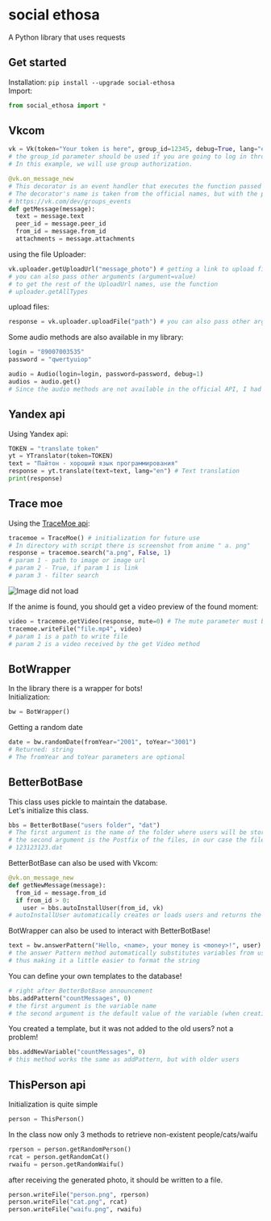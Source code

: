 # social ethosa
A Python library that uses requests

## Get started
Installation: `pip install --upgrade social-ethosa`  
Import:
```python
from social_ethosa import *
```

## Vkcom
```python
vk = Vk(token="Your token is here", group_id=12345, debug=True, lang="en")
# the group_id parameter should be used if you are going to log in through a group.
# In this example, we will use group authorization.

@vk.on_message_new
# This decorator is an event handler that executes the function passed to it on a new message
# The decorator's name is taken from the official names, but with the prefix " on_"
# https://vk.com/dev/groups_events
def getMessage(message):
  text = message.text
  peer_id = message.peer_id
  from_id = message.from_id
  attachments = message.attachments
```

using the file Uploader:
```python
vk.uploader.getUploadUrl("message_photo") # getting a link to upload files
# you can also pass other arguments (argument=value)
# to get the rest of the UploadUrl names, use the function
# uploader.getAllTypes
```
upload files:
```python
response = vk.uploader.uploadFile("path") # you can also pass other arguments (argument=value)
```

Some audio methods are also available in my library:
```python
login = "89007003535"
password = "qwertyuiop"

audio = Audio(login=login, password=password, debug=1)
audios = audio.get()
# Since the audio methods are not available in the official API, I had to make a parser of the site
```
## Yandex api
Using Yandex api:
```python
TOKEN = "translate token"
yt = YTranslator(token=TOKEN)
text = "Пайтон - хороший язык программирования"
response = yt.translate(text=text, lang="en") # Text translation
print(response)
```
## Trace moe
Using the [TraceMoe api](https://trace):
```python
tracemoe = TraceMoe() # initialization for future use
# In directory with script there is screenshot from anime " a. png"
response = tracemoe.search("a.png", False, 1)
# param 1 - path to image or image url
# param 2 - True, if param 1 is link
# param 3 - filter search
```
![Image did not load](https://i.pinimg.com/originals/33/55/37/335537e3904b0a3b204364907b22622f.jpg)

If the anime is found, you should get a video preview of the found moment:
```python
video = tracemoe.getVideo(response, mute=0) # The mute parameter must be 1 if you want to get video without sound
tracemoe.writeFile("file.mp4", video)
# param 1 is a path to write file
# param 2 is a video received by the get Video method
```

## BotWrapper
In the library there is a wrapper for bots!  
Initialization:
```python
bw = BotWrapper()
```
Getting a random date
```python
date = bw.randomDate(fromYear="2001", toYear="3001")
# Returned: string
# The fromYear and toYear parameters are optional
```

## BetterBotBase
This class uses pickle to maintain the database.  
Let's initialize this class.
```python
bbs = BetterBotBase("users folder", "dat")
# The first argument is the name of the folder where users will be stored
# the second argument is the Postfix of the files, in our case the files will look like this:
# 123123123.dat
```

BetterBotBase can also be used with Vkcom:
```python
@vk.on_message_new
def getNewMessage(message):
  from_id = message.from_id
  if from_id > 0:
    user = bbs.autoInstallUser(from_id, vk)
# autoInstallUser automatically creates or loads users and returns the user for further action with it.
```

BotWrapper can also be used to interact with BetterBotBase!
```python
text = bw.answerPattern("Hello, <name>, your money is <money>!", user)
# the answer Pattern method automatically substitutes variables from user,
# thus making it a little easier to format the string
```

You can define your own templates to the database!
```python
# right after BetterBotBase announcement
bbs.addPattern("countMessages", 0)
# the first argument is the variable name
# the second argument is the default value of the variable (when creating a user)
```

You created a template, but it was not added to the old users? not a problem!
```python
bbs.addNewVariable("countMessages", 0)
# this method works the same as addPattern, but with older users
```


## ThisPerson api
Initialization is quite simple
```python
person = ThisPerson()
```

In the class now only 3 methods to retrieve non-existent people/cats/waifu
```python
rperson = person.getRandomPerson()
rcat = person.getRandomCat()
rwaifu = person.getRandomWaifu()
```

after receiving the generated photo, it should be written to a file.
```python
person.writeFile("person.png", rperson)
person.writeFile("cat.png", rcat)
person.writeFile("waifu.png", rwaifu)
```
